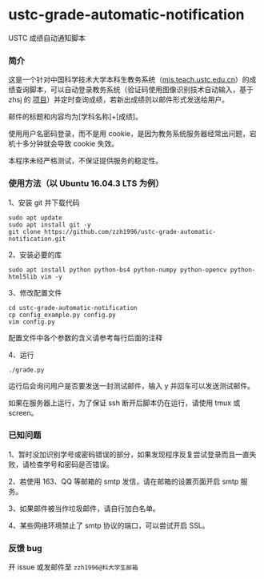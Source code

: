 # ustc-grade-automatic-notification

USTC 成绩自动通知脚本

### 简介

这是一个针对中国科学技术大学本科生教务系统（[mis.teach.ustc.edu.cn](http://mis.teach.ustc.edu.cn/)）的成绩查询脚本，可以自动登录教务系统（验证码使用图像识别技术自动输入，基于 zhsj 的 [项目](https://github.com/zhsj/ustcmis)）并定时查询成绩，若新出成绩则以邮件形式发送给用户。

邮件的标题和内容均为[学科名称]+[成绩]。

使用用户名密码登录，而不是用 cookie，是因为教务系统服务器经常出问题，宕机十多分钟就会导致 cookie 失效。

本程序未经严格测试，不保证提供服务的稳定性。

### 使用方法（以 Ubuntu 16.04.3 LTS 为例）

1、安装 git 并下载代码

```shell
sudo apt update
sudo apt install git -y
git clone https://github.com/zzh1996/ustc-grade-automatic-notification.git
```

2、安装必要的库

```shell
sudo apt install python python-bs4 python-numpy python-opencv python-html5lib vim -y
```

3、修改配置文件

```shell
cd ustc-grade-automatic-notification
cp config_example.py config.py
vim config.py
```

配置文件中各个参数的含义请参考每行后面的注释

4、运行

```
./grade.py
```

运行后会询问用户是否要发送一封测试邮件，输入 y 并回车可以发送测试邮件。

如果在服务器上运行，为了保证 ssh 断开后脚本仍在运行，请使用 tmux 或 screen。

### 已知问题

1、暂时没加识别学号或密码错误的部分，如果发现程序反复尝试登录而且一直失败，请检查学号和密码是否错误。

2、若使用 163、QQ 等邮箱的 smtp 发信，请在邮箱的设置页面开启 smtp 服务。

3、如果邮件被当作垃圾邮件，请自行加白名单。

4、某些网络环境禁止了 smtp 协议的端口，可以尝试开启 SSL。

### 反馈 bug

开 issue 或发邮件至 `zzh1996@科大学生邮箱`

